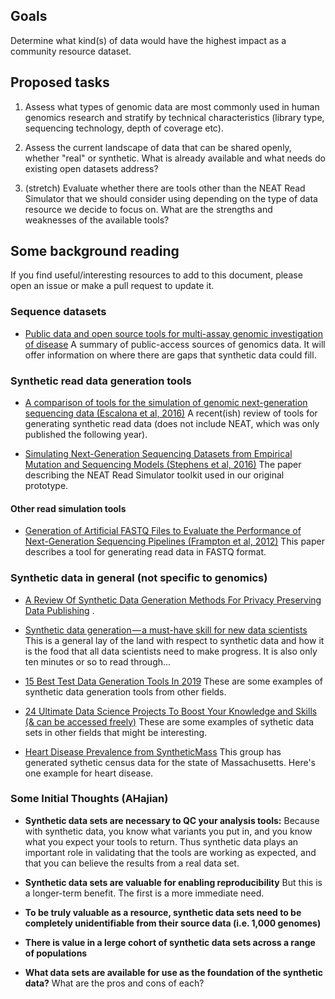 ## Goals

Determine what kind(s) of data would have the highest impact as a community resource dataset.

## Proposed tasks

1. Assess what types of genomic data are most commonly used in human genomics research and stratify by technical characteristics (library type, sequencing technology, depth of coverage etc).

2. Assess the current landscape of data that can be shared openly, whether "real" or synthetic. What is already available and what needs do existing open datasets address? 

3. (stretch) Evaluate whether there are tools other than the NEAT Read Simulator that we should consider using depending on the type of data resource we decide to focus on. What are the strengths and weaknesses of the available tools? 

## Some background reading

If you find useful/interesting resources to add to this document, please open an issue or make a pull request to update it. 

### Sequence datasets 

* [Public data and open source tools for multi-assay genomic investigation of disease](https://www.ncbi.nlm.nih.gov/pmc/articles/PMC4945830/) 
A summary of public-access sources of genomics data. It will offer information on where there are gaps that synthetic data could fill.

### Synthetic read data generation tools

* [A comparison of tools for the simulation of genomic next-generation sequencing data (Escalona et al, 2016)](https://www.ncbi.nlm.nih.gov/pmc/articles/PMC5224698/) 
A recent(ish) review of tools for generating synthetic read data (does not include NEAT, which was only published the following year). 

* [Simulating Next-Generation Sequencing Datasets from Empirical Mutation and Sequencing Models (Stephens et al, 2016)](https://www.ncbi.nlm.nih.gov/pmc/articles/PMC5125660/) 
The paper describing the NEAT Read Simulator toolkit used in our original prototype. 

#### Other read simulation tools

* [Generation of Artificial FASTQ Files to Evaluate the Performance of Next-Generation Sequencing Pipelines (Frampton et al, 2012)](https://journals.plos.org/plosone/article?id=10.1371/journal.pone.0049110) 
This paper describes a tool for generating read data in FASTQ format. 

### Synthetic data in general (not specific to genomics) 

* [A Review Of Synthetic Data Generation Methods For Privacy Preserving Data Publishing](https://www.ijstr.org/final-print/mar2017/A-Review-Of-Synthetic-Data-Generation-Methods-For-Privacy-Preserving-Data-Publishing.pdf) . 

* [Synthetic data generation — a must-have skill for new data scientists](https://towardsdatascience.com/synthetic-data-generation-a-must-have-skill-for-new-data-scientists-915896c0c1ae) 
This is a general lay of the land with respect to synthetic data and how it is the food that all data scientists need to make progress. It is also only ten minutes or so to read through...

* [15 Best Test Data Generation Tools In 2019](https://www.rankred.com/test-data-generation-tools/) 
These are some examples of synthetic data generation tools from other fields. 

* [24 Ultimate Data Science Projects To Boost Your Knowledge and Skills (& can be accessed freely)](https://www.analyticsvidhya.com/blog/2018/05/24-ultimate-data-science-projects-to-boost-your-knowledge-and-skills/) 
These are some examples of sythetic data sets in other fields that might be interesting. 

* [Heart Disease Prevalence from SyntheticMass](https://syntheticmass.mitre.org/dashboard/synthea/town/pct_heart_disease)
This group has generated sythetic census data for the state of Massachusetts. Here's one example for heart disease.

### Some Initial Thoughts (AHajian)
* **Synthetic data sets are necessary to QC your analysis tools:** Because with synthetic data, you know what variants you put in, and you know what you expect your tools to return. Thus synthetic data plays an important role in validating that the tools are working as expected, and that you can believe the results from a real data set.

* **Synthetic data sets are valuable for enabling reproducibility** But this is a longer-term benefit. The first is a more immediate need.

* **To be truly valuable as a resource, synthetic data sets need to be completely unidentifiable from their source data (i.e. 1,000 genomes)**

* **There is value in a lerge cohort of synthetic data sets across a range of populations** 

* **What data sets are available for use as the foundation of the synthetic data?** What are the pros and cons of each?


